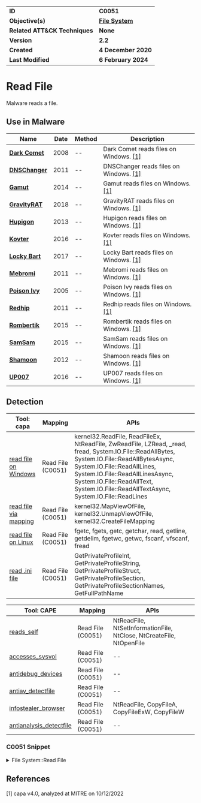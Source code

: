 <table>
<tr>
<td><b>ID</b></td>
<td><b>C0051</b></td>
</tr>
<tr>
<td><b>Objective(s)</b></td>
<td><b><a href="../file-system">File System</a></b></td>
</tr>
<tr>
<td><b>Related ATT&CK Techniques</b></td>
<td><b>None</b></td>
</tr>
<tr>
<td><b>Version</b></td>
<td><b>2.2</b></td>
</tr>
<tr>
<td><b>Created</b></td>
<td><b>4 December 2020</b></td>
</tr>
<tr>
<td><b>Last Modified</b></td>
<td><b>6 February 2024</b></td>
</tr>
</table>


# Read File

Malware reads a file.

## Use in Malware

|Name|Date|Method|Description|
|---|---|---|---|
|[**Dark Comet**](../../xample-malware/dark-comet.md)|2008|--|Dark Comet reads files on Windows. [[1]](#1)|
|[**DNSChanger**](../../xample-malware/dnschanger.md)|2011|--|DNSChanger reads files on Windows. [[1]](#1)|
|[**Gamut**](../../xample-malware/gamut.md)|2014|--|Gamut reads files on Windows. [[1]](#1)|
|[**GravityRAT**](../../xample-malware/gravity-rat.md)|2018|--|GravityRAT reads files on Windows. [[1]](#1)|
|[**Hupigon**](../../xample-malware/hupigon.md)|2013|--|Hupigon reads files on Windows. [[1]](#1)|
|[**Kovter**](../../xample-malware/kovter.md)|2016|--|Kovter reads files on Windows. [[1]](#1)|
|[**Locky Bart**](../../xample-malware/locky-bart.md)|2017|--|Locky Bart reads files on Windows. [[1]](#1)|
|[**Mebromi**](../../xample-malware/mebromi.md)|2011|--|Mebromi reads files on Windows. [[1]](#1)|
|[**Poison Ivy**](../../xample-malware/poison-ivy.md)|2005|--|Poison Ivy reads files on Windows. [[1]](#1)|
|[**Redhip**](../../xample-malware/redhip.md)|2011|--|Redhip reads files on Windows. [[1]](#1)|
|[**Rombertik**](../../xample-malware/rombertik.md)|2015|--|Rombertik reads files on Windows. [[1]](#1)|
|[**SamSam**](../../xample-malware/samsam.md)|2015|--|SamSam reads files on Windows. [[1]](#1)|
|[**Shamoon**](../../xample-malware/shamoon.md)|2012|--|Shamoon reads files on Windows. [[1]](#1)|
|[**UP007**](../../xample-malware/up007.md)|2016|--|UP007 reads files on Windows. [[1]](#1)|

## Detection

|Tool: capa|Mapping|APIs|
|---|---|---|
|[read file on Windows](https://github.com/mandiant/capa-rules/blob/master/host-interaction/file-system/read/read-file-on-windows.yml)|Read File (C0051)|kernel32.ReadFile, ReadFileEx, NtReadFile, ZwReadFile, LZRead, _read, fread, System.IO.File::ReadAllBytes, System.IO.File::ReadAllBytesAsync, System.IO.File::ReadAllLines, System.IO.File::ReadAllLinesAsync, System.IO.File::ReadAllText, System.IO.File::ReadAllTextAsync, System.IO.File::ReadLines|
|[read file via mapping](https://github.com/mandiant/capa-rules/blob/master/host-interaction/file-system/read/read-file-via-mapping.yml)|Read File (C0051)|kernel32.MapViewOfFile, kernel32.UnmapViewOfFile, kernel32.CreateFileMapping|
|[read file on Linux](https://github.com/mandiant/capa-rules/blob/master/host-interaction/file-system/read/read-file-on-linux.yml)|Read File (C0051)|fgetc, fgets, getc, getchar, read, getline, getdelim, fgetwc, getwc, fscanf, vfscanf, fread|
|[read .ini file](https://github.com/mandiant/capa-rules/blob/master/host-interaction/file-system/read/read-ini-file.yml)|Read File (C0051)|GetPrivateProfileInt, GetPrivateProfileString, GetPrivateProfileStruct, GetPrivateProfileSection, GetPrivateProfileSectionNames, GetFullPathName|

|Tool: CAPE|Mapping|APIs|
|---|---|---|
|[reads_self](https://github.com/CAPESandbox/community/tree/master/modules/signatures/reads_self.py)|Read File (C0051)|NtReadFile, NtSetInformationFile, NtClose, NtCreateFile, NtOpenFile|
|[accesses_sysvol](https://github.com/CAPESandbox/community/tree/master/modules/signatures/accesses_sysvol.py)|Read File (C0051)|--|
|[antidebug_devices](https://github.com/CAPESandbox/community/tree/master/modules/signatures/antidebug_devices.py)|Read File (C0051)|--|
|[antiav_detectfile](https://github.com/CAPESandbox/community/tree/master/modules/signatures/antiav_detectfile.py)|Read File (C0051)|--|
|[infostealer_browser](https://github.com/CAPESandbox/community/tree/master/modules/signatures/infostealer_browser.py)|Read File (C0051)|NtReadFile, CopyFileA, CopyFileExW, CopyFileW|
|[antianalysis_detectfile](https://github.com/CAPESandbox/community/tree/master/modules/signatures/antianalysis_detectfile.py)|Read File (C0051)|--|

### C0051 Snippet
<details>
<summary> File System::Read File </summary>
SHA256: e5897829835f3e9fbab71674ca06f48ff127ec014d1629817f0566203c93b732
Location: 0x401762
<pre>
mov     r9, rdi         ; variable that will hold number of bytes actually read from file
mov     r8d, ebx        ; number of bytes to read
mov     param_2, rsi    ; pointer to buffer that will hold content read from file
mov     param_1, r12    ; handle to the device/file to read from
mov     qword ptr [rsp + local_58], 0x0 ; optional pointer to OVERLAPPED structure (in this case, it is NULL)
call    qword ptr [->KERNEL32.DLL::ReadFile] ; API call to read file specified in param_1
</pre>
</details>

## References

<a name="1">[1]</a> capa v4.0, analyzed at MITRE on 10/12/2022


